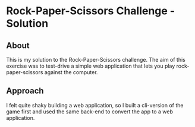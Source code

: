 # Rock-Paper-Scissors Challenge - Solution

## About

This is my solution to the Rock-Paper-Scissors challenge. The aim of this exercise was to test-drive a simple web application that lets you play rock-paper-scissors against the computer.

## Approach

I felt quite shaky building a web application, so I built a cli-version of the game first and used the same back-end to convert the app to a web application.